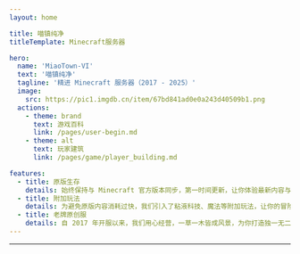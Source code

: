 ```yaml
---
layout: home

title: 喵镇纯净
titleTemplate: Minecraft服务器

hero:
  name: 'MiaoTown-VI'
  text: '喵镇纯净'
  tagline: '精进 Minecraft 服务器（2017 - 2025）'
  image:
    src: https://pic1.imgdb.cn/item/67bd841ad0e0a243d40509b1.png
  actions:
    - theme: brand
      text: 游戏百科
      link: /pages/user-begin.md
    - theme: alt
      text: 玩家建筑
      link: /pages/game/player_building.md

features:
  - title: 原版生存
    details: 始终保持与 Minecraft 官方版本同步，第一时间更新，让你体验最新内容与玩法。
  - title: 附加玩法
    details: 为避免原版内容消耗过快，我们引入了粘液科技、魔法等附加玩法，让你的冒险之旅永不枯燥。
  - title: 老牌原创服
    details: 自 2017 年开服以来，我们用心经营，一草一木皆成风景，为你打造独一无二的 Minecraft 家园。
---
```

---

<!-- 暂时注释掉未注册的组件 -->
<!-- <HomeUnderline /> -->
<!-- <confetti /> -->
<!-- <busuanzi /> -->

<style>
/* 全屏背景图样式 */
.VPNav, 
.VPContent,
.VPHome {
  background-color: transparent !important;
}

.VPHome::before {
  content: '';
  position: fixed;
  top: 0;
  left: 0;
  right: 0;
  bottom: 0;
  width: 100%;
  height: 100%;
  /* 主题自适应的背景叠加层 */
  background-image: linear-gradient(
    var(--overlay-color, rgba(0, 0, 0, 0.5)), 
    var(--overlay-color, rgba(0, 0, 0, 0.5))
  ), url('https://pic1.imgdb.cn/item/67bd841ad0e0a243d40509b1.png');
  background-size: cover;
  background-position: center;
  background-repeat: no-repeat;
  z-index: -1;
}

/* 定义主题相关变量 */
:root {
  --overlay-color: rgba(255, 255, 255, 0.3);
  --tagline-color: rgba(0, 0, 0, 0.85);
  --tagline-shadow: 0 1px 4px rgba(0, 0, 0, 0.2);
  --feature-bg: rgba(255, 255, 255, 0.8);
  --feature-text: var(--vp-c-text-1);
  --feature-border: rgba(0, 0, 0, 0.1);
}

.dark {
  --overlay-color: rgba(0, 0, 0, 0.6);
  --tagline-color: rgba(255, 255, 255, 0.95);
  --tagline-shadow: 0 2px 8px rgba(0, 0, 0, 0.7);
  --feature-bg: rgba(0, 0, 0, 0.6);
  --feature-text: rgba(255, 255, 255, 0.9);
  --feature-border: rgba(255, 255, 255, 0.2);
}

.VPHomeHero .tagline {
  color: var(--tagline-color) !important;
  text-shadow: var(--tagline-shadow);
}

/* 隐藏原始的右侧图片 */
.VPHomeHero .image-container {
  display: none !important;
}

/* 特性部分的背景 - 改为透明 */
.VPFeatures {
  background-color: transparent !important;
  border-radius: 12px;
  margin-top: 2rem;
  position: relative;
  z-index: 10;
  padding: 1.5rem;
}

.VPFeatures .title {
  color: var(--tagline-color) !important;
  text-shadow: var(--tagline-shadow);
}

.VPFeatures .details {
  color: var(--feature-text) !important;
  text-shadow: var(--tagline-shadow);
}

/* 为特性卡片添加半透明背景以提高可读性 */
.VPFeatures .VPFeature {
  background-color: var(--feature-bg);
  border: 1px solid var(--feature-border);
  border-radius: 8px;
  padding: 1rem;
  transition: transform 0.3s ease, box-shadow 0.3s ease;
}

.VPFeatures .VPFeature:hover {
  transform: translateY(-5px);
  box-shadow: 0 10px 20px rgba(0, 0, 0, 0.1);
}

/* 按钮样式调整，适配主题 */
.VPHomeHero .VPButton.brand {
  background-color: var(--vp-c-brand);
  color: white !important;
  font-weight: 600;
  transition: all 0.3s ease;
  box-shadow: 0 2px 8px rgba(0, 0, 0, 0.2);
}

.VPHomeHero .VPButton.brand:hover {
  filter: brightness(1.1);
  transform: translateY(-2px);
  box-shadow: 0 5px 15px rgba(0, 0, 0, 0.2);
}

.VPHomeHero .VPButton.alt {
  background-color: transparent;
  border: 2px solid var(--vp-c-brand);
  color: var(--vp-c-brand) !important;
  font-weight: 600;
  transition: all 0.3s ease;
}

.VPHomeHero .VPButton.alt:hover {
  background-color: rgba(var(--vp-c-brand-rgb), 0.1);
  transform: translateY(-2px);
}

/* 确保整个页面内容容器可读 */
.container {
  position: relative;
  z-index: 2;
}
</style>

